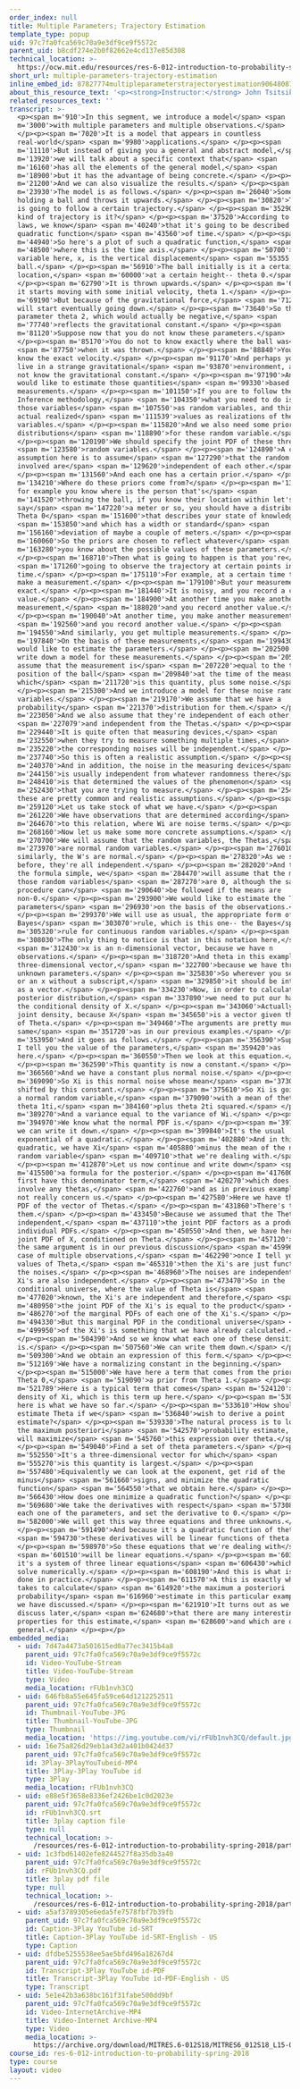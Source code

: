 ```yaml
---
order_index: null
title: Multiple Parameters; Trajectory Estimation
template_type: popup
uid: 97c7fa0fca569c70a9e3df9ce9f5572c
parent_uid: b8cdf274e2b0f82662e4cd137e85d308
technical_location: >-
  https://ocw.mit.edu/resources/res-6-012-introduction-to-probability-spring-2018/part-ii-inference-limit-theorems/multiple-parameters-trajectory-estimation
short_url: multiple-parameters-trajectory-estimation
inline_embed_id: 87827774multipleparameterstrajectoryestimation90648087
about_this_resource_text: '<p><strong>Instructor:</strong> John Tsitsiklis</p>'
related_resources_text: ''
transcript: >-
  <p><span m='910'>In this segment, we introduce a model</span> <span
  m='3000'>with multiple parameters and multiple observations.</span>
  </p><p><span m='7020'>It is a model that appears in countless
  real-world</span> <span m='9980'>applications.</span> </p><p><span
  m='11110'>But instead of giving you a general and abstract model,</span> <span
  m='13920'>we will talk about a specific context that</span> <span
  m='16160'>has all the elements of the general model,</span> <span
  m='18900'>but it has the advantage of being concrete.</span> </p><p><span
  m='21200'>And we can also visualize the results.</span> </p><p><span
  m='23930'>The model is as follows.</span> </p><p><span m='26040'>Somebody is
  holding a ball and throws it upwards.</span> </p><p><span m='30820'>This ball
  is going to follow a certain trajectory.</span> </p><p><span m='35290'>What
  kind of trajectory is it?</span> </p><p><span m='37520'>According to Newton's
  laws, we know</span> <span m='40240'>that it's going to be described by a
  quadratic function</span> <span m='43560'>of time.</span> </p><p><span
  m='44940'>So here's a plot of such a quadratic function,</span> <span
  m='48500'>where this is the time axis.</span> </p><p><span m='50700'>And this
  variable here, x, is the vertical displacement</span> <span m='55355'>of the
  ball.</span> </p><p><span m='56910'>The ball initially is it a certain
  location,</span> <span m='60000'>at a certain height-- theta 0.</span>
  </p><p><span m='62790'>It is thrown upwards.</span> </p><p><span m='64420'>And
  it starts moving with some initial velocity, theta 1.</span> </p><p><span
  m='69190'>But because of the gravitational force,</span> <span m='71260'>it
  will start eventually going down.</span> </p><p><span m='73640'>So this
  parameter theta 2, which would actually be negative,</span> <span
  m='77740'>reflects the gravitational constant.</span> </p><p><span
  m='81120'>Suppose now that you do not know these parameters.</span>
  </p><p><span m='85170'>You do not to know exactly where the ball was</span>
  <span m='87750'>when it was thrown.</span> </p><p><span m='88840'>You don't
  know the exact velocity.</span> </p><p><span m='91170'>And perhaps you also
  live in a strange gravitational</span> <span m='93870'>environment, and you do
  not know the gravitational constant.</span> </p><p><span m='97190'>And you
  would like to estimate those quantities</span> <span m='99330'>based on
  measurements.</span> </p><p><span m='101150'>If you are to follow the Bayesian
  Inference methodology,</span> <span m='104350'>what you need to do is to model
  those variables</span> <span m='107550'>as random variables, and think of the
  actual realized</span> <span m='111539'>values as realizations of these random
  variables.</span> </p><p><span m='115820'>And we also need some prior
  distributions</span> <span m='118890'>for these random variable.</span>
  </p><p><span m='120190'>We should specify the joint PDF of these three</span>
  <span m='123580'>random variables.</span> </p><p><span m='124890'>A common
  assumption here is to assume</span> <span m='127290'>that the random variables
  involved are</span> <span m='129620'>independent of each other.</span>
  </p><p><span m='131560'>And each one has a certain prior.</span> </p><p><span
  m='134210'>Where do these priors come from?</span> </p><p><span m='136590'>If
  for example you know where is the person that's</span> <span
  m='141520'>throwing the ball, if you know their location within let's
  say</span> <span m='147220'>a meter or so, you should have a distribution for
  Theta 0</span> <span m='151600'>that describes your state of knowledge</span>
  <span m='153850'>and which has a width or standard</span> <span
  m='156160'>deviation of maybe a couple of meters.</span> </p><p><span
  m='160060'>So the priors are chosen to reflect whatever</span> <span
  m='163280'>you know about the possible values of these parameters.</span>
  </p><p><span m='168710'>Then what is going to happen is that you're</span>
  <span m='171260'>going to observe the trajectory at certain points in
  time.</span> </p><p><span m='175110'>For example, at a certain time t1, you
  make a measurement.</span> </p><p><span m='179100'>But your measurement is not
  exact.</span> </p><p><span m='181440'>It is noisy, and you record a certain
  value.</span> </p><p><span m='184900'>At another time you make another
  measurement,</span> <span m='188020'>and you record another value.</span>
  </p><p><span m='190040'>At another time, you make another measurement,</span>
  <span m='192560'>and you record another value.</span> </p><p><span
  m='194550'>And similarly, you get multiple measurements.</span> </p><p><span
  m='197840'>On the basis of these measurements,</span> <span m='199430'>you
  would like to estimate the parameters.</span> </p><p><span m='202500'>Let us
  write down a model for these measurements.</span> </p><p><span m='205420'>We
  assume that the measurement is</span> <span m='207220'>equal to the true
  position of the ball</span> <span m='209840'>at the time of the measurement,
  which</span> <span m='211720'>is this quantity, plus some noise.</span>
  </p><p><span m='215300'>And we introduce a model for these noise random
  variables.</span> </p><p><span m='219170'>We assume that we have a
  probability</span> <span m='221370'>distribution for them.</span> </p><p><span
  m='223050'>And we also assume that they're independent of each other,</span>
  <span m='227079'>and independent from the Thetas.</span> </p><p><span
  m='229440'>It is quite often that measuring devices,</span> <span
  m='232550'>when they try to measure something multiple times,</span> <span
  m='235220'>the corresponding noises will be independent.</span> </p><p><span
  m='237740'>So this is often a realistic assumption.</span> </p><p><span
  m='240370'>And in addition, the noise in the measuring devices</span> <span
  m='244150'>is usually independent from whatever randomness there</span> <span
  m='248410'>is that determined the values of the phenomenon</span> <span
  m='252430'>that you are trying to measure.</span> </p><p><span m='254470'>So
  these are pretty common and realistic assumptions.</span> </p><p><span
  m='259120'>Let us take stock of what we have.</span> </p><p><span
  m='261220'>We have observations that are determined according</span> <span
  m='264670'>to this relation, where Wi are noise terms.</span> </p><p><span
  m='268160'>Now let us make some more concrete assumptions.</span> </p><p><span
  m='270700'>We will assume that the random variables, the Thetas,</span> <span
  m='273970'>are normal random variables.</span> </p><p><span m='276010'>And
  similarly, the W's are normal.</span> </p><p><span m='278320'>As we said
  before, they're all independent.</span> </p><p><span m='282020'>And to keep
  the formula simple, we</span> <span m='284470'>will assume that the means of
  those random variables</span> <span m='287270'>are 0, although the same
  procedure can</span> <span m='290640'>be followed if the means are
  non-0.</span> </p><p><span m='293900'>We would like to estimate the Theta
  parameters</span> <span m='296930'>on the basis of the observations.</span>
  </p><p><span m='299370'>We will use as usual, the appropriate form of the
  Bayes</span> <span m='303070'>rule, which is this one-- the Bayes</span> <span
  m='305320'>rule for continuous random variables.</span> </p><p><span
  m='308030'>The only thing to notice is that in this notation here,</span>
  <span m='312430'>x is an n-dimensional vector, because we have n
  observations.</span> </p><p><span m='318720'>And theta in this example is a
  three-dimensional vector,</span> <span m='322700'>because we have three
  unknown parameters.</span> </p><p><span m='325830'>So wherever you see a theta
  or an x without a subscript,</span> <span m='329850'>it should be interpreted
  as a vector.</span> </p><p><span m='334230'>Now, in order to calculate this
  posterior distribution,</span> <span m='337890'>we need to put our hands on
  the conditional density of X.</span> </p><p><span m='343060'>Actually, it's a
  joint density, because X</span> <span m='345650'>is a vector given the value
  of Theta.</span> </p><p><span m='349460'>The arguments are pretty much the
  same</span> <span m='351720'>as in our previous examples.</span> </p><p><span
  m='353950'>And it goes as follows.</span> </p><p><span m='356390'>Suppose that
  I tell you the value of the parameters,</span> <span m='359420'>as
  here.</span> </p><p><span m='360550'>Then we look at this equation.</span>
  </p><p><span m='362590'>This quantity is now a constant.</span> </p><p><span
  m='366560'>And we have a constant plus normal noise.</span> </p><p><span
  m='369090'>So Xi is this normal noise whose mean</span> <span m='373050'>is
  shifted by this constant.</span> </p><p><span m='375610'>So Xi is going to be
  a normal random variable,</span> <span m='379090'>with a mean of theta 0 plus
  theta 1ti,</span> <span m='384160'>plus theta 2ti squared.</span> </p><p><span
  m='389270'>And a variance equal to the variance of Wi.</span> </p><p><span
  m='394970'>We know what the normal PDF is.</span> </p><p><span m='397900'>So
  we can write it down.</span> </p><p><span m='399840'>It's the usual
  exponential of a quadratic.</span> </p><p><span m='402880'>And in this
  quadratic, we have Xi</span> <span m='405880'>minus the mean of the normal
  random variable</span> <span m='409710'>that we're dealing with.</span>
  </p><p><span m='412870'>Let us now continue and write down</span> <span
  m='415500'>a formula for the posterior.</span> </p><p><span m='417600'>We
  first have this denominator term,</span> <span m='420270'>which does not
  involve any thetas,</span> <span m='422760'>and as in previous examples, does
  not really concern us.</span> </p><p><span m='427580'>Here we have the joint
  PDF of the vector of Thetas.</span> </p><p><span m='431860'>There's three of
  them.</span> </p><p><span m='433450'>Because we assumed that the Thetas are
  independent,</span> <span m='437110'>the joint PDF factors as a product of
  individual PDFs.</span> </p><p><span m='450550'>And then, we have here the
  joint PDF of X, conditioned on Theta.</span> </p><p><span m='457120'>Now with
  the same argument is in our previous discussion</span> <span m='459960'>of the
  case of multiple observations,</span> <span m='462290'>once I tell you the
  values of Theta,</span> <span m='465310'>then the Xi's are just functions of
  the noises.</span> </p><p><span m='468960'>The noises are independent, so the
  Xi's are also independent.</span> </p><p><span m='473470'>So in the
  conditional universe, where the value of Theta is</span> <span
  m='477020'>known, the Xi's are independent and therefore,</span> <span
  m='480950'>the joint PDF of the Xi's is equal to the product</span> <span
  m='486270'>of the marginal PDFs of each one of the Xi's.</span> </p><p><span
  m='494330'>But this marginal PDF in the conditional universe</span> <span
  m='499950'>of the Xi's is something that we have already calculated.</span>
  </p><p><span m='504390'>And so we know what each one of these densities
  is.</span> </p><p><span m='507560'>We can write them down.</span> </p><p><span
  m='509300'>And we obtain an expression of this form.</span> </p><p><span
  m='512169'>We have a normalizing constant in the beginning.</span>
  </p><p><span m='515000'>We have here a term that comes from the prior for
  Theta 0,</span> <span m='519090'>a prior from Theta 1.</span> </p><p><span
  m='521789'>Here is a typical term that comes</span> <span m='524120'>from the
  density of Xi, which is this term up here.</span> </p><p><span m='530390'>So
  here is what we have so far.</span> </p><p><span m='533610'>How should we now
  estimate Theta if we</span> <span m='536840'>wish to derive a point
  estimate?</span> </p><p><span m='539330'>The natural process is to look for
  the maximum posteriori</span> <span m='542570'>probability estimate, which
  will maximize</span> <span m='545760'>this expression over theta.</span>
  </p><p><span m='549040'>Find a set of theta parameters.</span> </p><p><span
  m='552550'>It's a three-dimensional vector for which</span> <span
  m='555270'>is this quantity is largest.</span> </p><p><span
  m='557480'>Equivalently we can look at the exponent, get rid of the
  minus</span> <span m='561660'>signs, and minimize the quadratic
  function</span> <span m='564550'>that we obtain here.</span> </p><p><span
  m='566430'>How does one minimize a quadratic function?</span> </p><p><span
  m='569680'>We take the derivatives with respect</span> <span m='573080'>to
  each one of the parameters, and set the derivative to 0.</span> </p><p><span
  m='582000'>We will get this way three equations and three unknowns.</span>
  </p><p><span m='591490'>And because it's a quadratic function of theta,</span>
  <span m='594730'>these derivatives will be linear functions of theta.</span>
  </p><p><span m='598970'>So these equations that we're dealing with</span>
  <span m='601510'>will be linear equations.</span> </p><p><span m='603560'>So
  it's a system of three linear equations</span> <span m='606430'>which we can
  solve numerically.</span> </p><p><span m='608190'>And this is what is usually
  done in practice.</span> </p><p><span m='611570'>A this is exactly what it
  takes to calculate</span> <span m='614920'>the maximum a posteriori
  probability</span> <span m='616960'>estimate in this particular example that
  we have discussed.</span> </p><p><span m='621910'>It turns out as we will
  discuss later,</span> <span m='624680'>that there are many interesting
  properties for this estimate,</span> <span m='628600'>and which are quite
  general.</span> </p><p></p>
embedded_media:
  - uid: 7d47a4473a501615ed0a77ec3415b4a8
    parent_uid: 97c7fa0fca569c70a9e3df9ce9f5572c
    id: Video-YouTube-Stream
    title: Video-YouTube-Stream
    type: Video
    media_location: rFUb1nvh3CQ
  - uid: 646fb8a55e645fa59ce64d1212252511
    parent_uid: 97c7fa0fca569c70a9e3df9ce9f5572c
    id: Thumbnail-YouTube-JPG
    title: Thumbnail-YouTube-JPG
    type: Thumbnail
    media_location: 'https://img.youtube.com/vi/rFUb1nvh3CQ/default.jpg'
  - uid: 16e75a826d29eb1a43d2a401b0424d37
    parent_uid: 97c7fa0fca569c70a9e3df9ce9f5572c
    id: 3Play-3PlayYouTubeid-MP4
    title: 3Play-3Play YouTube id
    type: 3Play
    media_location: rFUb1nvh3CQ
  - uid: e88e5f3658e8336ef2426be1c0d2023e
    parent_uid: 97c7fa0fca569c70a9e3df9ce9f5572c
    id: rFUb1nvh3CQ.srt
    title: 3play caption file
    type: null
    technical_location: >-
      /resources/res-6-012-introduction-to-probability-spring-2018/part-ii-inference-limit-theorems/multiple-parameters-trajectory-estimation/rFUb1nvh3CQ.srt
  - uid: 1c3fbd61402efe8244527f8a35db3a40
    parent_uid: 97c7fa0fca569c70a9e3df9ce9f5572c
    id: rFUb1nvh3CQ.pdf
    title: 3play pdf file
    type: null
    technical_location: >-
      /resources/res-6-012-introduction-to-probability-spring-2018/part-ii-inference-limit-theorems/multiple-parameters-trajectory-estimation/rFUb1nvh3CQ.pdf
  - uid: a5af3789305e6eda5fe7578fbf7b39fb
    parent_uid: 97c7fa0fca569c70a9e3df9ce9f5572c
    id: Caption-3Play YouTube id-SRT
    title: Caption-3Play YouTube id-SRT-English - US
    type: Caption
  - uid: dfdbe5255538ee5ae5bfd496a18267d4
    parent_uid: 97c7fa0fca569c70a9e3df9ce9f5572c
    id: Transcript-3Play YouTube id-PDF
    title: Transcript-3Play YouTube id-PDF-English - US
    type: Transcript
  - uid: 5e1e42b3a638bc161f31fabe500dd9bf
    parent_uid: 97c7fa0fca569c70a9e3df9ce9f5572c
    id: Video-InternetArchive-MP4
    title: Video-Internet Archive-MP4
    type: Video
    media_location: >-
      https://archive.org/download/MITRES.6-012S18/MITRES6_012S18_L15-06_300k.mp4
course_id: res-6-012-introduction-to-probability-spring-2018
type: course
layout: video
---
```

